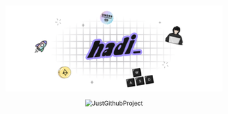 ![banner](banner.png)


<p align="center">
  <img align="center" src="https://github-readme-streak-stats.herokuapp.com/?user=JustGithubProject&theme=redical&hide_border=true" alt="JustGithubProject" />
</p>






